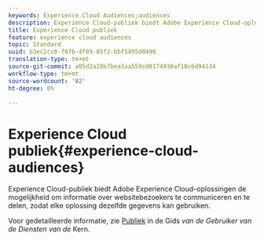 ```yaml
---
keywords: Experience Cloud Audiences;audiences
description: Experience Cloud-publiek biedt Adobe Experience Cloud-oplossingen de mogelijkheid om informatie over websitebezoekers te communiceren en te delen, zodat elke oplossing dezelfde gegevens kan gebruiken.
title: Experience Cloud publiek
feature: experience cloud audiences
topic: Standard
uuid: b3ec2cc8-f07b-4f09-85f2-bbf5495d0490
translation-type: tm+mt
source-git-commit: a05d2a28b7bea3aa559cd0174930af10c6d94134
workflow-type: tm+mt
source-wordcount: '82'
ht-degree: 0%

---
```



# Experience Cloud publiek{#experience-cloud-audiences}

Experience Cloud-publiek biedt Adobe Experience Cloud-oplossingen de mogelijkheid om informatie over websitebezoekers te communiceren en te delen, zodat elke oplossing dezelfde gegevens kan gebruiken.

Voor gedetailleerde informatie, zie [Publiek](https://experienceleague.adobe.com/docs/core-services/interface/audiences/audience-library.html) in de Gids *van de Gebruiker van de Diensten van de* Kern.
